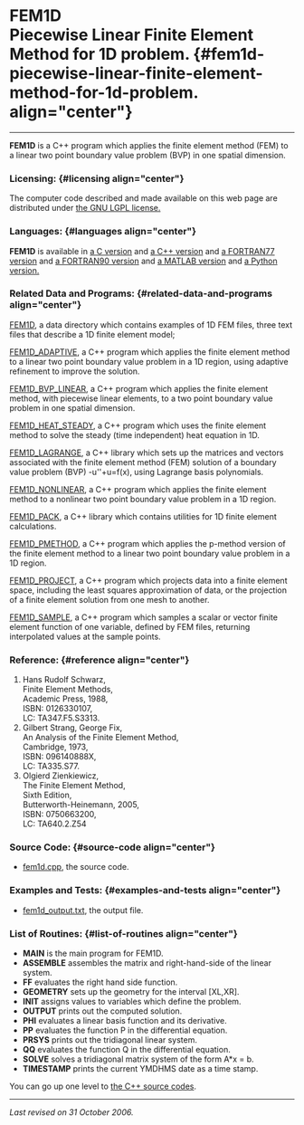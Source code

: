 FEM1D\
Piecewise Linear Finite Element Method for 1D problem. {#fem1d-piecewise-linear-finite-element-method-for-1d-problem. align="center"}
======================================================

------------------------------------------------------------------------

**FEM1D** is a C++ program which applies the finite element method (FEM)
to a linear two point boundary value problem (BVP) in one spatial
dimension.

### Licensing: {#licensing align="center"}

The computer code described and made available on this web page are
distributed under [the GNU LGPL license.](../../txt/gnu_lgpl.txt)

### Languages: {#languages align="center"}

**FEM1D** is available in [a C version](../../c_src/fem1d/fem1d.html)
and [a C++ version](../../cpp_src/fem1d/fem1d.html) and [a FORTRAN77
version](../../f77_src/fem1d/fem1d.html) and [a FORTRAN90
version](../../f_src/fem1d/fem1d.html) and [a MATLAB
version](../../m_src/fem1d/fem1d.html) and [a Python
version.](../../py_src/fem1d/fem1d.html)

### Related Data and Programs: {#related-data-and-programs align="center"}

[FEM1D](../../data/fem1d/fem1d.html), a data directory which contains
examples of 1D FEM files, three text files that describe a 1D finite
element model;

[FEM1D\_ADAPTIVE](../../cpp_src/fem1d_adaptive/fem1d_adaptive.html), a
C++ program which applies the finite element method to a linear two
point boundary value problem in a 1D region, using adaptive refinement
to improve the solution.

[FEM1D\_BVP\_LINEAR](../../cpp_src/fem1d_bvp_linear/fem1d_bvp_linear.html),
a C++ program which applies the finite element method, with piecewise
linear elements, to a two point boundary value problem in one spatial
dimension.

[FEM1D\_HEAT\_STEADY](../../cpp_src/fem1d_heat_steady/fem1d_heat_steady.html),
a C++ program which uses the finite element method to solve the steady
(time independent) heat equation in 1D.

[FEM1D\_LAGRANGE](../../cpp_src/fem1d_lagrange/fem1d_lagrange.html), a
C++ library which sets up the matrices and vectors associated with the
finite element method (FEM) solution of a boundary value problem (BVP)
-u''+u=f(x), using Lagrange basis polynomials.

[FEM1D\_NONLINEAR](../../cpp_src/fem1d_nonlinear/fem1d_nonlinear.html),
a C++ program which applies the finite element method to a nonlinear two
point boundary value problem in a 1D region.

[FEM1D\_PACK](../../cpp_src/fem1d_pack/fem1d_pack.html), a C++ library
which contains utilities for 1D finite element calculations.

[FEM1D\_PMETHOD](../../cpp_src/fem1d_pmethod/fem1d_pmethod.html), a C++
program which applies the p-method version of the finite element method
to a linear two point boundary value problem in a 1D region.

[FEM1D\_PROJECT](../../cpp_src/fem1d_project/fem1d_project.html), a C++
program which projects data into a finite element space, including the
least squares approximation of data, or the projection of a finite
element solution from one mesh to another.

[FEM1D\_SAMPLE](../../cpp_src/fem1d_sample/fem1d_sample.html), a C++
program which samples a scalar or vector finite element function of one
variable, defined by FEM files, returning interpolated values at the
sample points.

### Reference: {#reference align="center"}

1.  Hans Rudolf Schwarz,\
    Finite Element Methods,\
    Academic Press, 1988,\
    ISBN: 0126330107,\
    LC: TA347.F5.S3313.
2.  Gilbert Strang, George Fix,\
    An Analysis of the Finite Element Method,\
    Cambridge, 1973,\
    ISBN: 096140888X,\
    LC: TA335.S77.
3.  Olgierd Zienkiewicz,\
    The Finite Element Method,\
    Sixth Edition,\
    Butterworth-Heinemann, 2005,\
    ISBN: 0750663200,\
    LC: TA640.2.Z54

### Source Code: {#source-code align="center"}

-   [fem1d.cpp](fem1d.cpp), the source code.

### Examples and Tests: {#examples-and-tests align="center"}

-   [fem1d\_output.txt](fem1d_output.txt), the output file.

### List of Routines: {#list-of-routines align="center"}

-   **MAIN** is the main program for FEM1D.
-   **ASSEMBLE** assembles the matrix and right-hand-side of the linear
    system.
-   **FF** evaluates the right hand side function.
-   **GEOMETRY** sets up the geometry for the interval \[XL,XR\].
-   **INIT** assigns values to variables which define the problem.
-   **OUTPUT** prints out the computed solution.
-   **PHI** evaluates a linear basis function and its derivative.
-   **PP** evaluates the function P in the differential equation.
-   **PRSYS** prints out the tridiagonal linear system.
-   **QQ** evaluates the function Q in the differential equation.
-   **SOLVE** solves a tridiagonal matrix system of the form A\*x = b.
-   **TIMESTAMP** prints the current YMDHMS date as a time stamp.

You can go up one level to [the C++ source codes](../cpp_src.html).

------------------------------------------------------------------------

*Last revised on 31 October 2006.*
